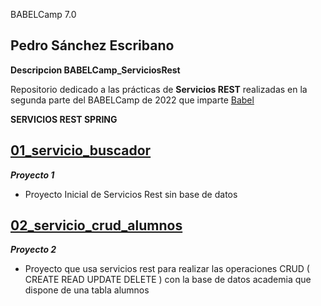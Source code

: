  BABELCamp 7.0  

## Pedro Sánchez Escribano  

**Descripcion BABELCamp_ServiciosRest**  
 
Repositorio dedicado a las prácticas de **Servicios REST** realizadas en la segunda parte del BABELCamp de 2022 que imparte [Babel](https://www.babelgroup.com/)

**SERVICIOS REST SPRING**

## [01_servicio_buscador](https://github.com/psanchez1095/BABELCamp_ServiciosRest__PedroSanchezEscribano/tree/main/01_servicio_buscador)  

***Proyecto 1***

* Proyecto Inicial de Servicios Rest sin base de datos

## [02_servicio_crud_alumnos](https://github.com/psanchez1095/BABELCamp_ServiciosRest__PedroSanchezEscribano/tree/main/02_servicio_crud_alumnos)    

***Proyecto 2***

* Proyecto que usa servicios rest para realizar las operaciones CRUD ( CREATE READ UPDATE DELETE ) con la base de datos academia que dispone de una tabla alumnos